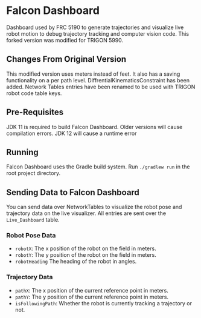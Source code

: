 # Falcon Dashboard
Dashboard used by FRC 5190 to generate trajectories and visualize live robot motion to debug trajectory tracking and computer vision code.
This forked version was modified for TRIGON 5990.

## Changes From Original Version
This modified version uses meters instead of feet.
It also has a saving functionality on a per path level.
DiffrentialKinematicsConstraint has been added.
Network Tables entries have been renamed to be used with TRIGON robot code table keys.

## Pre-Requisites
JDK 11 is required to build Falcon Dashboard. Older versions will cause compilation errors.
JDK 12 will cause a runtime error

## Running
Falcon Dashboard uses the Gradle build system. Run `./gradlew run` in the root project directory.

## Sending Data to Falcon Dashboard
You can send data over NetworkTables to visualize the robot pose and trajectory data on the live visualizer. All entries are sent over the `Live_Dashboard` table.

### Robot Pose Data
 - `robotX`: The x position of the robot on the field in meters.
 - `robotY`: The y position of the robot on the field in meters.
 - `robotHeading` The heading of the robot in angles.
 
### Trajectory Data
 - `pathX`: The x position of the current reference point in meters.
 - `pathY`: The y position of the current reference point in meters.
 - `isFollowingPath`: Whether the robot is currently tracking a trajectory or not.
 
